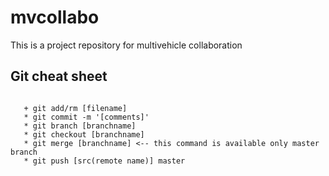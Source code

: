 # mvcollabo
This is a project repository for multivehicle collaboration

## Git cheat sheet
<pre><code> 
   + git add/rm [filename]
   * git commit -m '[comments]'
   * git branch [branchname]
   * git checkout [branchname]
   * git merge [branchname] <-- this command is available only master branch
   * git push [src(remote name)] master
</pre></code> 

